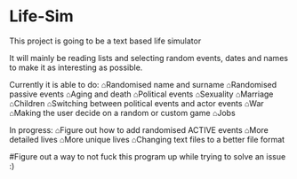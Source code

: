 # Life-Sim
This project is going to be a text based life simulator

It will mainly be reading lists and selecting random events, dates and names to make it as interesting as possible.

Currently it is able to do:
⌂Randomised name and surname
⌂Randomised passive events
⌂Aging and death
⌂Political events
⌂Sexuality
⌂Marriage
⌂Children
⌂Switching between political events and actor events
⌂War
⌂Making the user decide on a random or custom game
⌂Jobs

In progress:
⌂Figure out how to add randomised ACTIVE events
⌂More detailed lives
⌂More unique lives
⌂Changing text files to a better file format

#Figure out a way to not fuck this program up while trying to solve an issue :)


